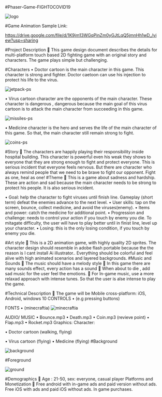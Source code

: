 
#Phaser-Game-FIGHTOCOVID19   

![logo](https://user-images.githubusercontent.com/73123638/96476893-6a0bf780-1268-11eb-8018-fe5ba871e0f0.png)
      
#Game Animation Sample Link:

https://drive.google.com/file/d/1K9jm13WGqPinZm0yGJtLqQ5jmnHh1wD_/view?usp=sharing


#Project Description
	This game design document describes the details for multi-platform touch based 2D fighting game with an original story and characters. The game plays simple but challenging.


#Characters
•	Doctor cartoon is the main character in this game. This character is strong and fighter. Doctor caetoon can use his injection to protect his life to the virus.

![jetpack-ps](https://user-images.githubusercontent.com/73123638/96477267-dedf3180-1268-11eb-800f-f2ec3c0081e5.png)

 
•	Virus cartoon character are the opponents of the main character.  These character is dangerous , dangerous because the main goal of this virus cartoon is to attack the main character from succeeding in this game.

![missiles-ps](https://user-images.githubusercontent.com/73123638/96477727-6dec4980-1269-11eb-8469-91c5d5fe74c9.png)


 
•	Medicine character is the hero and serves the life of the main character of this game. So that, the main character still remain strong to fight.


![coins-ps](https://user-images.githubusercontent.com/73123638/96477975-b60b6c00-1269-11eb-9fdc-1c840ed04701.png)

 
#Story
	The characters are happily playing their responsibility inside hospital building. This character is powerful even his weak they shows to everyone that they are strong enough to fight and protect everyone. This is serious incident that everyone feels nervous. But there are character who always remind people that we need to be brave to fight our opponent. Fight as one, heal as one!
#Theme
	This is a game about sadness and hardship. These are action and sad because the main character needs to be strong to protect his people. It is also serious incident.

•	Goal: help the character to fight viruses until finish line. Gameplay (short term) defeat the enemies advance to the next level.
•	User skills: tap on the screen, bounce, collect medicine, and avoid the viruses(enemy).
•	Items and power: catch the medicine for additional point.
•	Progression and challenge: needs to control your action if you touch by enemy you die. To mitagate difficulty, the user will have to play better until in finist line, level up your character.
•	Losing: this is the only losing condition, if you touch by enemy you die.

#Art style
	This is a 2D animation game, with highly quality 2D sprites. The character  design should resemble in adobe flash portable because the the reason is I cant install Ai illustrator.. Everything should be colorful and feel alive with high animated scenarios and layered backgrounds.
#Music and Sounds
	The music should have a melody style
	In this game there are many sounds effect, every action has a sound
	When about to die , add sad music for the user feel the emotions.
	For In-game music, use a more relaxad approach with intense tunes. So that the user is alse intense to play the game.

#Technical Description
	The game will be Mobile cross-platform: iOS, Android, windows 10
CONTROLS
•	(e.g pressing buttons)

FONTS
•	(minecraftia)
![minecraftia](https://user-images.githubusercontent.com/73123638/96478869-c40dbc80-126a-11eb-839c-6ca61e1c9746.png)


AUDIO/ MUSIC
•	Bounce.mp3
•	Death.mp3
•	Coin.mp3 (revieve point)
•	Flap.mp3
•	Rocket.mp3
Graphics:
Character:

•	Doctor cartoon
(walking, flying)

•	Virus cartoon
(flying)
•	Medicine
(flying)
#Background

![background](https://user-images.githubusercontent.com/73123638/96478287-15697c00-126a-11eb-95a6-9ea46b4f3e46.png)
 
#Foreground

![ground](https://user-images.githubusercontent.com/73123638/96478615-72fdc880-126a-11eb-9352-8323aa40ddcb.png)
 

#Demographics
	Age : 21-50, sex: everyone, casual player
Platforms and Monetization
	Free android with in-game ads and paid version without ads. Free iOS with ads and paid iOS without ads. In game purchases.




